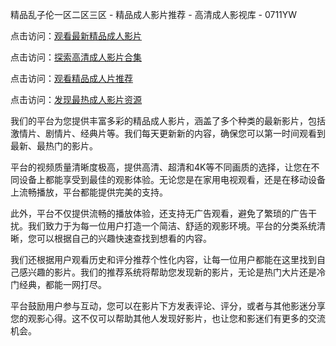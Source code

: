 精品乱子伦一区二区三区 - 精品成人影片推荐 - 高清成人影视库 - 0711YW

点击访问：<a href="https://heiliao2dmwwy.pages.dev">观看最新精品成人影片</a>

点击访问：<a href="https://heiliaoll4qsx.pages.dev">探索高清成人影片合集</a>

点击访问：<a href="https://heiliaowzu4ur.pages.dev">观看精品成人片推荐</a>

点击访问：<a href="https://heiliaozj3tjd.pages.dev">发现最热成人影片资源</a>

我们的平台为您提供丰富多彩的精品成人影片，涵盖了多个种类的最新影片，包括激情片、剧情片、经典片等。我们每天更新新的内容，确保您可以第一时间观看到最新、最热门的影片。

平台的视频质量清晰度极高，提供高清、超清和4K等不同画质的选择，让您在不同设备上都能享受到最佳的观影体验。无论您是在家用电视观看，还是在移动设备上流畅播放，平台都能提供完美的支持。

此外，平台不仅提供流畅的播放体验，还支持无广告观看，避免了繁琐的广告干扰。我们致力于为每一位用户打造一个简洁、舒适的观影环境。平台的分类系统清晰，您可以根据自己的兴趣快速查找到想看的内容。

我们还根据用户观看历史和评分推荐个性化内容，让每一位用户都能在这里找到自己感兴趣的影片。我们的推荐系统将帮助您发现新的影片，无论是热门大片还是冷门经典，都能一网打尽。

平台鼓励用户参与互动，您可以在影片下方发表评论、评分，或者与其他影迷分享您的观影心得。这不仅可以帮助其他人发现好影片，也让您和影迷们有更多的交流机会。

<span style="display:none;">[Canonical link](https://github.com/fkt20250711/fkt12 )</span>
